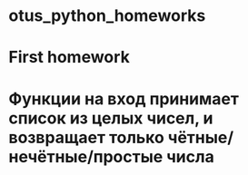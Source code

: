 # otus_python_homeworks
# First homework
# Функции на вход принимает список из целых чисел, и возвращает только чётные/нечётные/простые числа